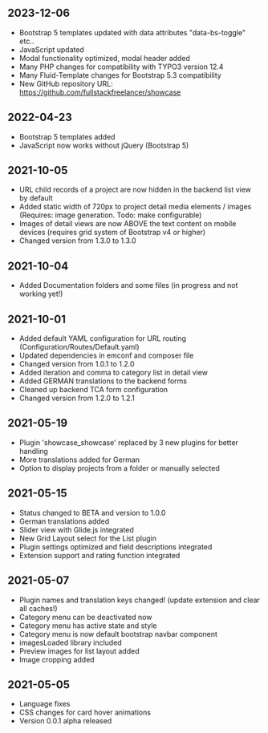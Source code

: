 ## 2023-12-06
- Bootstrap 5 templates updated with data attributes "data-bs-toggle" etc..
- JavaScript updated
- Modal functionality optimized, modal header added
- Many PHP changes for compatibility with TYPO3 version 12.4
- Many Fluid-Template changes for Bootstrap 5.3 compatibility
- New GitHub repository URL: https://github.com/fullstackfreelancer/showcase

## 2022-04-23
- Bootstrap 5 templates added
- JavaScript now works without jQuery (Bootstrap 5)

## 2021-10-05
- URL child records of a project are now hidden in the backend list view by default
- Added static width of 720px to project detail media elements / images (Requires: image generation. Todo: make configurable)
- Images of detail views are now ABOVE the text content on mobile devices (requires grid system of Bootstrap v4 or higher)
- Changed version from 1.3.0 to 1.3.0

## 2021-10-04
- Added Documentation folders and some files (in progress and not working yet!)

## 2021-10-01
- Added default YAML configuration for URL routing (Configuration/Routes/Default.yaml)
- Updated dependencies in emconf and composer file
- Changed version from 1.0.1 to 1.2.0
- Added iteration and comma to category list in detail view
- Added GERMAN translations to the backend forms
- Cleaned up backend TCA form configuration
- Changed version from 1.2.0 to 1.2.1

## 2021-05-19
- Plugin 'showcase_showcase' replaced by 3 new plugins for better handling
- More translations added for German
- Option to display projects from a folder or manually selected

## 2021-05-15
- Status changed to BETA and version to 1.0.0
- German translations added
- Slider view with Glide.js integrated
- New Grid Layout select for the List plugin
- Plugin settings optimized and field descriptions integrated
- Extension support and rating function integrated

## 2021-05-07
- Plugin names and translation keys changed! (update extension and clear all caches!)
- Category menu can be deactivated now
- Category menu has active state and style
- Category menu is now default bootstrap navbar component
- imagesLoaded library included
- Preview images for list layout added
- Image cropping added

## 2021-05-05
- Language fixes
- CSS changes for card hover animations
- Version 0.0.1 alpha released
